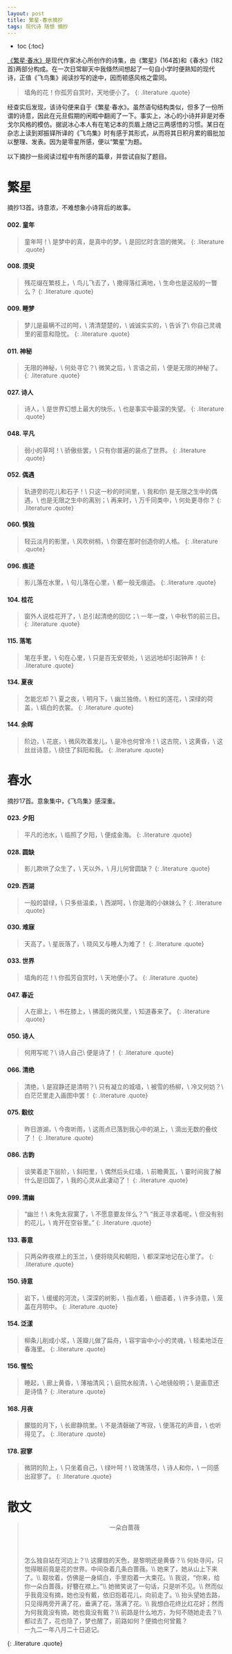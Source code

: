 ```yaml
---
layout: post
title: 繁星·春水摘抄
tags: 现代诗 随想 摘抄
---
```


- toc
{:toc}

[《繁星·春水》](https://book.douban.com/subject/26835043/)是现代作家冰心所创作的诗集，由《繁星》(164首)和《春水》(182首)两部分构成。在一次日常聊天中我倏然间想起了一句自小学时便熟知的现代诗，正值《飞鸟集》阅读抄写的途中，因而顿感风格之雷同。

> 墙角的花！你孤芳自赏时，天地便小了。
{: .literature .quote}

经查实后发现，该诗句便来自于《繁星·春水》。虽然语句结构类似，但多了一份所谓的诗意，因此在元旦假期的闲暇中翻阅了一下。事实上，冰心的小诗并非是对泰戈尔风格的模仿。据说冰心本人有在笔记本的页眉上随记三两感悟的习惯。某日在杂志上读到郑振铎所译的《飞鸟集》时有感于其形式，从而将其日积月累的眉批加以整理、发表。因为是零星所感，便以“繁星”为题。

以下摘抄一些阅读过程中有所感的篇章，并尝试自拟了题目。

# 繁星

摘抄13首。诗意浓，不难想象小诗背后的故事。

#### 002. 童年

> 童年呵！\\
> 是梦中的真，是真中的梦。\\
> 是回忆时含泪的微笑。
{: .literature .quote}

#### 008. 须臾

> 残花缀在繁枝上，\\
> 鸟儿飞去了，\\
> 撒得落红满地，\\
> 生命也是这般的一瞥么？
{: .literature .quote}

#### 009. 睡梦

> 梦儿是最瞒不过的呵，\\
> 清清楚楚的，\\
> 诚诚实实的，\\
> 告诉了\\
> 你自己灵魂里的密意和隐忧。
{: .literature .quote}

#### 011. 神秘

> 无限的神秘，\\
> 何处寻它？\\
> 微笑之后，\\
> 言语之前，\\
> 便是无限的神秘了。
{: .literature .quote}

#### 027. 诗人

> 诗人，\\
> 是世界幻想上最大的快乐，\\
> 也是事实中最深的失望。
{: .literature .quote}

#### 048. 平凡

> 弱小的草呵！\\
> 骄傲些罢，\\
> 只有你普遍的装点了世界。
{: .literature .quote}

#### 052. 偶遇

> 轨道旁的花儿和石子！\\
> 只这一秒的时间里，\\
> 我和你\\
> 是无限之生中的偶遇，\\
> 也是无限之生中的离别；\\
> 再来时，\\
> 万千同类中，\\
> 何处更寻你？
{: .literature .quote}

#### 060. 慎独

> 轻云淡月的影里，\\
> 风吹树梢，\\
> 你要在那时创造你的人格。
{: .literature .quote}

#### 096. 痕迹

> 影儿落在水里，\\
> 句儿落在心里，\\
> 都一般无痕迹。
{: .literature .quote}

#### 104. 桂花

> 窗外人说桂花开了，\\
> 总引起清绝的回忆；\\
> 一年一度，\\
> 中秋节的前三日。
{: .literature .quote}

#### 115. 落笔

> 笔在手里，\\
> 句在心里，\\
> 只是百无安顿处，\\
> 远远地却引起钟声！
{: .literature .quote}

#### 134. 夏夜

> 怎能忘却？\\
> 夏之夜，\\
> 明月下，\\
> 幽兰独倚。\\
> 粉红的莲花，\\
> 深绿的荷盖，\\
> 缟白的衣裳。
{: .literature .quote}

#### 144. 余晖

> 阶边，\\
> 花底，\\
> 微风吹着发儿，\\
> 是冷也何曾冷！\\
> 这古院，\\
> 这黄昏，\\
> 这丝丝诗意，\\
> 绕住了斜阳和我。
{: .literature .quote}

# 春水

摘抄17首。意象集中，《飞鸟集》感深重。

#### 023. 夕阳

> 平凡的池水，\\
> 临照了夕阳，\\
> 便成金海。
{: .literature .quote}

#### 028. 圆缺

> 影儿欺哄了众生了，\\
> 天以外，\\
> 月儿何曾圆缺？
{: .literature .quote}

#### 029. 西湖

> 一般的碧绿，\\
> 只多些温柔，\\
> 西湖呵，\\
> 你是海的小妹妹么？
{: .literature .quote}

#### 030. 难寐

> 天高了，\\
> 星辰落了，\\
> 晓风又与睡人为难了！
{: .literature .quote}

#### 033. 世界

> 墙角的花！\\
> 你孤芳自赏时，\\
> 天地便小了。
{: .literature .quote}

#### 047. 春近

> 人在廊上，\\
> 书在膝上，\\
> 拂面的微风里，\\
> 知道春来了。
{: .literature .quote}

#### 050. 诗人

> 何用写呢？\\
> 诗人自己\\
> 便是诗了！
{: .literature .quote}

#### 066. 清绝

> 清绝，\\
> 是寂静还是清明？\\
> 只有凝立的城墙，\\
> 被雪的杨柳，\\
> 冷又何妨？\\
> 白茫茫里走入画图中罢！
{: .literature .quote}

#### 075. 觳纹

> 昨日游湖，\\
> 今夜听雨，\\
> 这雨点已落到我心中的湖上，\\
> 滴出无数的叠纹了！
{: .literature .quote}

#### 086. 古韵

> 谈笑着走下层阶，\\
> 斜阳里，\\
> 偶然后头红墙，\\
> 前瞻黄瓦，\\
> 霎时间我了解什么是旧国了，\\
> 我的心灵从此凄动了！
{: .literature .quote}

#### 099. 清幽

> “幽兰！\\
> 未免太寂寞了，\\
> 不愿意要友伴么？”\\
> “我正寻求着呢，\\
> 但没有别的花儿，\\
> 肯开在空谷里。”
{: .literature .quote}

#### 133. 春意

> 只两朵昨夜襟上的玉兰，\\
> 便将晓风和朝阳，\\
> 都深深地记在心里了。
{: .literature .quote}

#### 150. 诗意

> 岩下，\\
> 缓缓的河流，\\
> 深深的树影，\\
> 指点着，\\
> 细语着，\\
> 许多诗意，\\
> 笼盖在月明中。
{: .literature .quote}

#### 154. 泛漾

> 柳条儿削成小浆，\\
> 莲瓣儿做了扁舟，\\
> 容宇宙中小小的灵魂，\\
> 轻柔地泛在春海里。
{: .literature .quote}

#### 156. 惺忪

> 睡起，\\
> 廊上黄昏，\\
> 薄袖清风；\\
> 庭院水般清，\\
> 心地镜般明；\\
> 是画意还是诗情？
{: .literature .quote}

#### 168. 月夜

> 朦胧的月下，\\
> 长廊静院里。\\
> 不是清磬破了岑寂，\\
> 便落花的声音，\\
> 也听得见了。
{: .literature .quote}

#### 178. 寂寥

> 微阴的阶上，\\
> 只坐着自己，\\
> 绿叶呵！\\
> 玫瑰落尽，\\
> 诗人和你，\\
> 一同感出寂寥了。
{: .literature .quote}

# 散文

> <header>一朵白蔷薇</header>
> 怎么独自站在河边上？\\
> 这朦胧的天色，是黎明还是黄昏？\\
> 何处寻问，只觉得眼前竟是花的世界。中间杂着几条白蔷薇。\\
> 她来了，她从山上下来了。\\
> 靓妆着，仿佛是一身缟白，手里抱着一大束花。\\
> 我说，“你来，给你一朵白蔷薇，好簪在襟上。”\\
> 她微笑说了一句话，只是听不见。\\
> 然而似乎我竟没有摘，她也没有戴，依旧抱着花儿，向前走了。\\
> 抬头望她去路，只见得两旁开满了花，垂满了花，落满了花。\\
> 我想白花终比红花好；然而为何我竟没有摘，她也竟没有戴？\\
> 前路是什么地方，为何不随她走去？\\
> 都过去了，花也隐了，梦也醒了，前路如何？便摘也何曾戴？
> <footer>一九二一年八月二十日追记。</footer>
{: .literature .quote}
